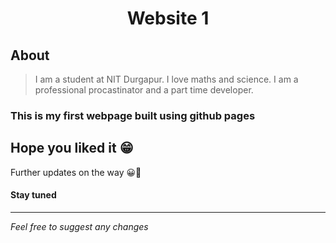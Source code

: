 <h1 align='center'> Website 1 </h1>

## About 

> I am a student at NIT Durgapur. I love maths and science.
> I am a professional procastinator and a part time developer.

### This is my first webpage built using github pages
## Hope you liked it 😁

Further updates on the way 😀🙂

#### Stay tuned 

---

_Feel free to suggest any changes_
